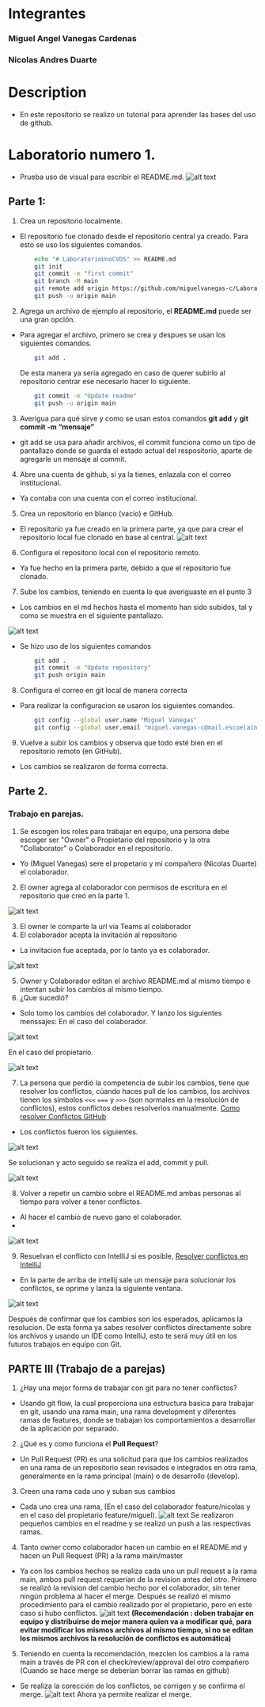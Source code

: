 
# Integrantes
### Miguel Angel Vanegas Cardenas
### Nicolas Andres Duarte
# Description
- En este repositorio se realizo un tutorial para aprender las bases del uso de github.
# Laboratorio numero 1.
- Prueba uso de visual para escribir el README.md.
  ![alt text](images/imagenMD.png)
## Parte 1:
1.  Crea un repositorio localmente.
- El repositorio fue clonado desde el repositorio central ya creado. Para esto se uso los siguientes comandos.
    ```bash
        echo "# LaboratorioUnoCVDS" >> README.md
        git init
        git commit -m "first commit"
        git branch -M main
        git remote add origin https://github.com/miguelvanegas-c/LaboratorioUnoCVDS.git
        git push -u origin main
    ```
2.	Agrega un archivo de ejemplo al repositorio, el **README.md** puede ser una gran opción.
- Para agregar el archivo, primero se crea y despues se usan los siguientes comandos.
    ```bash
        git add .
    ```
  De esta manera ya seria agregado en caso de querer subirlo al repositorio centrar ese necesario hacer lo siguiente.
    ```bash
        git commit -m "Update readme"
        git push -u origin main
    ```
3.	Averigua para qué sirve y como se usan estos comandos **git add** y **git commit -m “mensaje”**
- git add se usa para añadir archivos, el commit funciona como un tipo de pantallazo donde se guarda el estado actual del respositorio, aparte de agregarle un mensaje al commit.
4.  Abre una cuenta de github, si ya la tienes, enlazala con el correo institucional.
- Ya contaba con una cuenta con el correo institucional.
5.	Crea un repositorio en blanco (vacío) e GitHub.
- El repositorio ya fue creado en la primera parte, ya que para crear el repositorio local fue clonado en base al central.
  ![alt text](images/imagenRepositorio.png)

6.	Configura el repositorio local con el repositorio remoto.
- Ya fue hecho en la primera parte, debido a que el repositorio fue clonado.

7.	Sube los cambios, teniendo en cuenta lo que averiguaste en el punto 3
- Los cambios en el md hechos hasta el momento han sido subidos, tal y como se muestra en el siguiente pantallazo.

![alt text](images/imagenUpdate.png)

- Se hizo uso de los siguientes comandos
    ```bash
        git add .
        git commit -m "Update repository"
        git push origin main
    ```

8.	Configura el correo en git local de manera correcta
- Para realizar la configuracion se usaron los siguientes comandos.
    ```bash
        git config --global user.name "Miguel Vanegas"
        git config --global user.email "miguel.vanegas-c@mail.escuelaing.edu.co"

    ```

9.	Vuelve a subir los cambios y observa que todo esté bien en el repositorio remoto (en GitHub).
- Los cambios se realizaron de forma correcta.

## Parte 2.
### Trabajo en parejas.
1.	Se escogen los roles para trabajar en equipo, una persona debe escoger ser "Owner" o Propietario del repositorio y la otra "Collaborator" o Colaborador en el repositorio.
- Yo (Miguel Vanegas) sere el propetario y mi compañero (Nicolas Duarte) el colaborador.
2.	El owner agrega al colaborador con permisos de escritura en el repositorio que creó en la parte 1.

![alt text](images/imagenColaborador.png)

3.	El owner le comparte la url via Teams al colaborador
4.	El colaborador acepta la invitación al repositorio
- La invitacion fue aceptada, por lo tanto ya es colaborador.

![alt text](images/imagenColaborador2.png)

5.	Owner y Colaborador editan el archivo README.md al mismo tiempo e intentan subir los cambios al mismo tiempo.
6.	¿Que sucedió?
- Solo tomo los cambios del colaborador.
  Y lanzo los siguientes menssajes:
  En el caso del colaborador.

![alt text](images/imagenFunciono.png)

En el caso del propietario.

![alt text](images/imagenNoFunciono.png)

7.	La persona que perdió la competencia de subir los cambios, tiene que resolver los conflictos, cúando haces pull de los cambios, los archivos tienen los símbolos `<<<` `===` y `>>>` (son normales en la resolución de conflictos), estos conflictos debes resolverlos manualmente.
      [Como resolver Conflictos GitHub](https://docs.github.com/es/enterprise-cloud@latest/pull-requests/collaborating-with-pull-requests/addressing-merge-conflicts/resolving-a-merge-conflict-on-github)
- Los conflictos fueron los siguientes.

![alt text](images/conflictos.png)

Se solucionan y acto seguido se realiza el add, commit y pull.

![alt text](images/resolucionConflicto.png)


8.	Volver a repetir un cambio sobre el README.md ambas personas al tiempo para volver a tener conflictos.
- Al hacer el cambio de nuevo gano el colaborador.
-
![alt text](images/conflictos2.png)

9.	Resuelvan el conflicto con IntelliJ si es posible,  [Resolver conflictos en IntelliJ]( https://www.jetbrains.com/help/idea/resolving-conflicts.html#distributed-version-control-systems)
- En la parte de arriba de intellij sale un mensaje para solucionar los conflictos, se oprime y lanza la siguiente ventana.

![alt text](images/resolviendo.png)

Después de confirmar que los cambios son los esperados, aplicamos la resolucion.
De esta forma ya sabes resolver conflictos directamente sobre los archivos y usando un IDE como IntelliJ, esto te será muy útil en los futuros trabajos en equipo con Git.


## PARTE III (Trabajo de a parejas)
1.	¿Hay una mejor forma de trabajar con git para no tener conflictos?
- Usando git flow, la cual proporciona una estructura basica para trabajar en git, usando una rama main, una rama development y diferentes ramas de features,
  donde se trabajan los comportamientos a desarrollar de la aplicación por separado.
2.	¿Qué es y como funciona el **Pull Request**?
- Un Pull Request (PR) es una solicitud para que los cambios realizados en una rama de un repositorio sean revisados e integrados en otra rama,
  generalmente en la rama principal (main) o de desarrollo (develop).
3.	Creen una rama cada uno y suban sus cambios
- Cada uno crea una rama, (En el caso del colaborador feature/nicolas y en el caso del propietario feature/miguel).
  ![alt text](images/ramas.png)
  Se realizaron pequeños cambios en el readme y se realizó un push a las respectivas ramas.
4.	Tanto owner como colaborador hacen un cambio en el README.md y hacen un Pull Request (PR) a la rama main/master
- Ya con los cambios hechos se realiza cada uno un pull request a la rama main, ambos pull request requerían de la revision antes del otro.
  Primero se realizó la revision del cambio hecho por el colaborador, sin tener ningún problema al hacer el merge.
  Después se realizó el mismo procedimiento para el cambio realizado por el propietario, pero en este caso si hubo conflictos.
  ![alt text](images/conflictos3.png)
  **(Recomendación : deben trabajar en equipo y distribuirse de mejor manera quien va a modificar qué, para evitar modificar los mismos archivos al mismo tiempo, si no se editan los mismos archivos la resolución de conflictos es automática)**

5.	Teniendo en cuenta la recomendación, mezclen los cambios a la rama main a través de PR con el check/review/approval del otro compañero (Cuando se hace merge se deberían borrar las ramas en github)
- Se realiza la corección de los conflictos, se corrigen y se confirma el merge.
  ![alt text](images/merge.png)
  Ahora ya permite realizar el merge.


